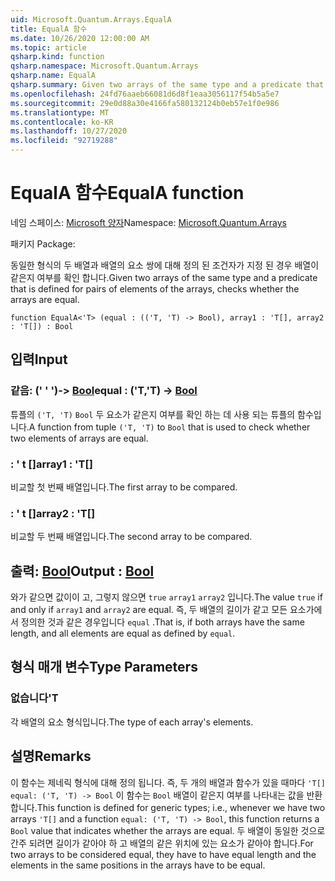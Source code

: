 ```yaml
---
uid: Microsoft.Quantum.Arrays.EqualA
title: EqualA 함수
ms.date: 10/26/2020 12:00:00 AM
ms.topic: article
qsharp.kind: function
qsharp.namespace: Microsoft.Quantum.Arrays
qsharp.name: EqualA
qsharp.summary: Given two arrays of the same type and a predicate that is defined for pairs of elements of the arrays, checks whether the arrays are equal.
ms.openlocfilehash: 24fd76aaeb66081d6d8f1eaa3056117f54b5a5e7
ms.sourcegitcommit: 29e0d88a30e4166fa580132124b0eb57e1f0e986
ms.translationtype: MT
ms.contentlocale: ko-KR
ms.lasthandoff: 10/27/2020
ms.locfileid: "92719288"
---
```

# <a name="equala-function"></a><span data-ttu-id="f0697-102">EqualA 함수</span><span class="sxs-lookup"><span data-stu-id="f0697-102">EqualA function</span></span>

<span data-ttu-id="f0697-103">네임 스페이스: [Microsoft 양자](xref:Microsoft.Quantum.Arrays)</span><span class="sxs-lookup"><span data-stu-id="f0697-103">Namespace: [Microsoft.Quantum.Arrays](xref:Microsoft.Quantum.Arrays)</span></span>

<span data-ttu-id="f0697-104">패키지 [](https://nuget.org/packages/)</span><span class="sxs-lookup"><span data-stu-id="f0697-104">Package: [](https://nuget.org/packages/)</span></span>


<span data-ttu-id="f0697-105">동일한 형식의 두 배열과 배열의 요소 쌍에 대해 정의 된 조건자가 지정 된 경우 배열이 같은지 여부를 확인 합니다.</span><span class="sxs-lookup"><span data-stu-id="f0697-105">Given two arrays of the same type and a predicate that is defined for pairs of elements of the arrays, checks whether the arrays are equal.</span></span>

```qsharp
function EqualA<'T> (equal : (('T, 'T) -> Bool), array1 : 'T[], array2 : 'T[]) : Bool
```


## <a name="input"></a><span data-ttu-id="f0697-106">입력</span><span class="sxs-lookup"><span data-stu-id="f0697-106">Input</span></span>

### <a name="equal--tt---bool"></a><span data-ttu-id="f0697-107">같음: (' ' ')-> [Bool](xref:microsoft.quantum.lang-ref.bool)</span><span class="sxs-lookup"><span data-stu-id="f0697-107">equal : ('T,'T) -> [Bool](xref:microsoft.quantum.lang-ref.bool)</span></span>

<span data-ttu-id="f0697-108">튜플의 `('T, 'T)` `Bool` 두 요소가 같은지 여부를 확인 하는 데 사용 되는 튜플의 함수입니다.</span><span class="sxs-lookup"><span data-stu-id="f0697-108">A function from tuple `('T, 'T)` to `Bool` that is used to check whether two elements of arrays are equal.</span></span>


### <a name="array1--t"></a><span data-ttu-id="f0697-109">: ' t []</span><span class="sxs-lookup"><span data-stu-id="f0697-109">array1 : 'T[]</span></span>

<span data-ttu-id="f0697-110">비교할 첫 번째 배열입니다.</span><span class="sxs-lookup"><span data-stu-id="f0697-110">The first array to be compared.</span></span>


### <a name="array2--t"></a><span data-ttu-id="f0697-111">: ' t []</span><span class="sxs-lookup"><span data-stu-id="f0697-111">array2 : 'T[]</span></span>

<span data-ttu-id="f0697-112">비교할 두 번째 배열입니다.</span><span class="sxs-lookup"><span data-stu-id="f0697-112">The second array to be compared.</span></span>



## <a name="output--bool"></a><span data-ttu-id="f0697-113">출력: [Bool](xref:microsoft.quantum.lang-ref.bool)</span><span class="sxs-lookup"><span data-stu-id="f0697-113">Output : [Bool](xref:microsoft.quantum.lang-ref.bool)</span></span>

<span data-ttu-id="f0697-114">와가 같으면 값이이 고, 그렇지 않으면 `true` `array1` `array2` 입니다.</span><span class="sxs-lookup"><span data-stu-id="f0697-114">The value `true` if and only if `array1` and `array2` are equal.</span></span>
<span data-ttu-id="f0697-115">즉, 두 배열의 길이가 같고 모든 요소가에서 정의한 것과 같은 경우입니다 `equal` .</span><span class="sxs-lookup"><span data-stu-id="f0697-115">That is, if both arrays have the same length, and all elements are equal as defined by `equal`.</span></span>

## <a name="type-parameters"></a><span data-ttu-id="f0697-116">형식 매개 변수</span><span class="sxs-lookup"><span data-stu-id="f0697-116">Type Parameters</span></span>

### <a name="t"></a><span data-ttu-id="f0697-117">없습니다</span><span class="sxs-lookup"><span data-stu-id="f0697-117">'T</span></span>

<span data-ttu-id="f0697-118">각 배열의 요소 형식입니다.</span><span class="sxs-lookup"><span data-stu-id="f0697-118">The type of each array's elements.</span></span>

## <a name="remarks"></a><span data-ttu-id="f0697-119">설명</span><span class="sxs-lookup"><span data-stu-id="f0697-119">Remarks</span></span>

<span data-ttu-id="f0697-120">이 함수는 제네릭 형식에 대해 정의 됩니다. 즉, 두 개의 배열과 함수가 있을 때마다 `'T[]` `equal: ('T, 'T) -> Bool` 이 함수는 `Bool` 배열이 같은지 여부를 나타내는 값을 반환 합니다.</span><span class="sxs-lookup"><span data-stu-id="f0697-120">This function is defined for generic types; i.e., whenever we have two arrays `'T[]` and a function `equal: ('T, 'T) -> Bool`, this function returns a `Bool` value that indicates whether the arrays are equal.</span></span>
<span data-ttu-id="f0697-121">두 배열이 동일한 것으로 간주 되려면 길이가 같아야 하 고 배열의 같은 위치에 있는 요소가 같아야 합니다.</span><span class="sxs-lookup"><span data-stu-id="f0697-121">For two arrays to be considered equal, they have to have equal length and the elements in the same positions in the arrays have to be equal.</span></span>
